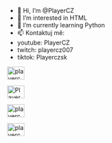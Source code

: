 - 👋 Hi, I’m @PlayerCZ
- 👀 I’m interested in HTML
- 🌱 I’m currently learning Python
- 📫 Kontaktuj mě:
-   youtube: PlayerCZ 
-   twitch: playercz007 
-   tiktok: Playerczsk 

<a href="https://www.instagram.com/playercz_/" target="blank"><img align="center" src="https://popcornfilm.tk/podweb/instagram.png" alt="playercz_" height="30" width="40" /></a>

<a href="https://www.youtube.com/channel/UCiRikk7Yrnb1Uj3rt_N7hpw" target="blank"><img align="center" src="odkau" alt="PlayerCZ" height="30" width="40" /></a>

<a href="https://www.twitch.tv/playercz007" target="blank"><img align="center" src="odkaz" alt="playercz007" height="30" width="40" /></a>

<a href="https://www.tiktok.com/@playerczsk" target="blank"><img align="center" src="odkaz" alt="playerczsk" height="30" width="40" /></a>
